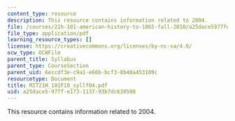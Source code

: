 ```yaml
---
content_type: resource
description: This resource contains information related to 2004.
file: /courses/21h-101-american-history-to-1865-fall-2010/a25dace5977fe173113793b7dc630500_MIT21H_101F10_syllf04.pdf
file_type: application/pdf
learning_resource_types: []
license: https://creativecommons.org/licenses/by-nc-sa/4.0/
ocw_type: OCWFile
parent_title: Syllabus
parent_type: CourseSection
parent_uid: 6eccdf3e-c9a1-e66b-bcf3-8b40a453109c
resourcetype: Document
title: MIT21H_101F10_syllf04.pdf
uid: a25dace5-977f-e173-1137-93b7dc630500
---
```

This resource contains information related to 2004.